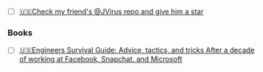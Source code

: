 - [ ] [🇺🇸Check my friend's @JVirus repo and give him a star](https://github.com/jVirus/soft-skills)

### Books
- [ ] [🇺🇸Engineers Survival Guide: Advice, tactics, and tricks After a decade of working at Facebook, Snapchat, and Microsoft](https://www.amazon.com/Engineers-Survival-Guide-Facebook-Microsoft/dp/B09MBZBGFK)
